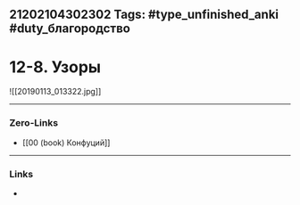 21202104302302
Tags: #type_unfinished_anki #duty_благородство
---
# 12-8. Узоры

![[20190113_013322.jpg]]

---
### Zero-Links
- [[00 (book) Конфуций]]
---
### Links
-